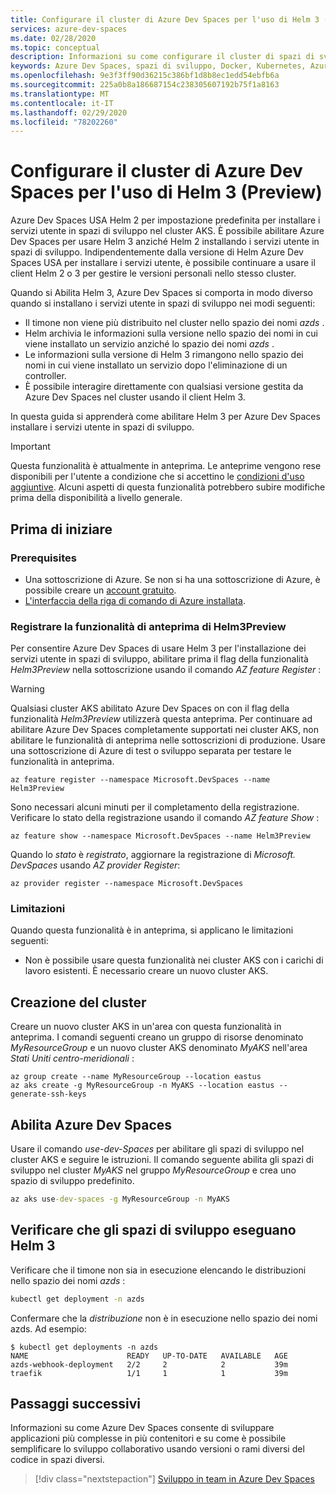 ```yaml
---
title: Configurare il cluster di Azure Dev Spaces per l'uso di Helm 3 (Preview)
services: azure-dev-spaces
ms.date: 02/28/2020
ms.topic: conceptual
description: Informazioni su come configurare il cluster di spazi di sviluppo per l'uso di Helm 3
keywords: Azure Dev Spaces, spazi di sviluppo, Docker, Kubernetes, Azure, AKS, servizio Kubernetes di Azure, contenitori
ms.openlocfilehash: 9e3f3ff90d36215c386bf1d8b8ec1edd54ebfb6a
ms.sourcegitcommit: 225a0b8a186687154c238305607192b75f1a8163
ms.translationtype: MT
ms.contentlocale: it-IT
ms.lasthandoff: 02/29/2020
ms.locfileid: "78202260"
---
```

# <a name="configure-your-azure-dev-spaces-cluster-to-use-helm-3-preview"></a>Configurare il cluster di Azure Dev Spaces per l'uso di Helm 3 (Preview)

Azure Dev Spaces USA Helm 2 per impostazione predefinita per installare i servizi utente in spazi di sviluppo nel cluster AKS. È possibile abilitare Azure Dev Spaces per usare Helm 3 anziché Helm 2 installando i servizi utente in spazi di sviluppo. Indipendentemente dalla versione di Helm Azure Dev Spaces USA per installare i servizi utente, è possibile continuare a usare il client Helm 2 o 3 per gestire le versioni personali nello stesso cluster.

Quando si Abilita Helm 3, Azure Dev Spaces si comporta in modo diverso quando si installano i servizi utente in spazi di sviluppo nei modi seguenti:

* Il timone non viene più distribuito nel cluster nello spazio dei nomi *azds* .
* Helm archivia le informazioni sulla versione nello spazio dei nomi in cui viene installato un servizio anziché lo spazio dei nomi *azds* .
* Le informazioni sulla versione di Helm 3 rimangono nello spazio dei nomi in cui viene installato un servizio dopo l'eliminazione di un controller.
* È possibile interagire direttamente con qualsiasi versione gestita da Azure Dev Spaces nel cluster usando il client Helm 3.

In questa guida si apprenderà come abilitare Helm 3 per Azure Dev Spaces installare i servizi utente in spazi di sviluppo.

> [!IMPORTANT]
> Questa funzionalità è attualmente in anteprima. Le anteprime vengono rese disponibili per l'utente a condizione che si accettino le [condizioni d'uso aggiuntive](https://azure.microsoft.com/support/legal/preview-supplemental-terms/). Alcuni aspetti di questa funzionalità potrebbero subire modifiche prima della disponibilità a livello generale.

## <a name="before-you-begin"></a>Prima di iniziare

### <a name="prerequisites"></a>Prerequisites

* Una sottoscrizione di Azure. Se non si ha una sottoscrizione di Azure, è possibile creare un [account gratuito](https://azure.microsoft.com/free).
* [L'interfaccia della riga di comando di Azure installata][azure-cli].

### <a name="register-the-helm3preview-preview-feature"></a>Registrare la funzionalità di anteprima di Helm3Preview

Per consentire Azure Dev Spaces di usare Helm 3 per l'installazione dei servizi utente in spazi di sviluppo, abilitare prima il flag della funzionalità *Helm3Preview* nella sottoscrizione usando il comando *AZ feature Register* :

> [!WARNING]
> Qualsiasi cluster AKS abilitato Azure Dev Spaces on con il flag della funzionalità *Helm3Preview* utilizzerà questa anteprima. Per continuare ad abilitare Azure Dev Spaces completamente supportati nei cluster AKS, non abilitare le funzionalità di anteprima nelle sottoscrizioni di produzione. Usare una sottoscrizione di Azure di test o sviluppo separata per testare le funzionalità in anteprima.

```azure-cli
az feature register --namespace Microsoft.DevSpaces --name Helm3Preview
```

Sono necessari alcuni minuti per il completamento della registrazione. Verificare lo stato della registrazione usando il comando *AZ feature Show* :

```azure-cli
az feature show --namespace Microsoft.DevSpaces --name Helm3Preview
```

Quando lo *stato* è *registrato*, aggiornare la registrazione di *Microsoft. DevSpaces* usando *AZ provider Register*:

```azure-cli
az provider register --namespace Microsoft.DevSpaces
```

### <a name="limitations"></a>Limitazioni

Quando questa funzionalità è in anteprima, si applicano le limitazioni seguenti:

* Non è possibile usare questa funzionalità nei cluster AKS con i carichi di lavoro esistenti. È necessario creare un nuovo cluster AKS.

## <a name="create-your-cluster"></a>Creazione del cluster

Creare un nuovo cluster AKS in un'area con questa funzionalità in anteprima. I comandi seguenti creano un gruppo di risorse denominato *MyResourceGroup* e un nuovo cluster AKS denominato *MyAKS* nell'area *Stati Uniti centro-meridionali* :

```azure-cli
az group create --name MyResourceGroup --location eastus
az aks create -g MyResourceGroup -n MyAKS --location eastus --generate-ssh-keys
```

## <a name="enable-azure-dev-spaces"></a>Abilita Azure Dev Spaces

Usare il comando *use-dev-Spaces* per abilitare gli spazi di sviluppo nel cluster AKS e seguire le istruzioni. Il comando seguente abilita gli spazi di sviluppo nel cluster *MyAKS* nel gruppo *MyResourceGroup* e crea uno spazio di sviluppo predefinito.

```cmd
az aks use-dev-spaces -g MyResourceGroup -n MyAKS
```

## <a name="verify-dev-spaces-is-running-helm-3"></a>Verificare che gli spazi di sviluppo eseguano Helm 3

Verificare che il timone non sia in esecuzione elencando le distribuzioni nello spazio dei nomi *azds* :

```cmd
kubectl get deployment -n azds
```

Confermare che la *distribuzione* non è in esecuzione nello spazio dei nomi azds. Ad esempio:

```console
$ kubectl get deployments -n azds
NAME                      READY   UP-TO-DATE   AVAILABLE   AGE
azds-webhook-deployment   2/2     2            2           39m
traefik                   1/1     1            1           39m
```

## <a name="next-steps"></a>Passaggi successivi

Informazioni su come Azure Dev Spaces consente di sviluppare applicazioni più complesse in più contenitori e su come è possibile semplificare lo sviluppo collaborativo usando versioni o rami diversi del codice in spazi diversi.

> [!div class="nextstepaction"]
> [Sviluppo in team in Azure Dev Spaces][team-quickstart]


[azure-cli]: /cli/azure/install-azure-cli?view=azure-cli-latest
[team-quickstart]: ../quickstart-team-development.md